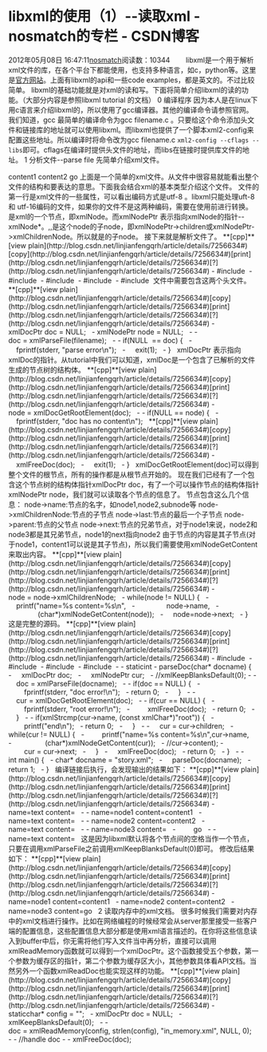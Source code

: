 # libxml的使用（1）--读取xml - nosmatch的专栏 - CSDN博客
2012年05月08日 16:47:11[nosmatch](https://me.csdn.net/HDUTigerkin)阅读数：10344
       libxml是一个用于解析xml文件的库，在各个平台下都能使用，也支持多种语言，如c，python等。这里是[官方网站](http://xmlsoft.org/)。上面有libxml的api和一些code examples，都是英文的。不过比较简单。
libxml的基础功能就是对xml的读和写。下面将简单介绍libxml的读的功能。（大部分内容是参照libxml tutorial 的文档）
0 编译程序
因为本人是在linux下用c语言来介绍libxml的，所以使用了gcc编译器。其他的编译命令请参照官网。
我们知道，gcc 最简单的编译命令为gcc filename.c 。只要给这个命令添加头文件和链接库的地址就可以使用libxml。而libxml也提供了一个脚本xml2-config来配置这些地址。所以编译时将命令改为gcc filename.c `xml2-config --cflags --libs`即可。cflags在编译时提供头文件的地址，而libs在链接时提供库文件的地址。
1 分析文件--parse file
先简单介绍xml文件。
<?xml version="1.0" encoding="UTF-8"?>
<root>
<node1>content1</node1>
<node2 attribute="yes">content2</node2>
<node3>
<subnode>go</subnode>
</node3>
</root>
上面是一个简单的xml文件。从文件中很容易就能看出整个文件的结构和要表达的意思。下面我会结合xml的基本类型介绍这个文件。
文件的第一行是xml文件的一些属性，可以看出编码方式是utf-8 。libxml只能处理uft-8 和 utf-16编码的文件，如果你的文件不是这两种编码，需要在使用前进行转换。
<root></root>是xml的一个节点，即xmlNode。而xmlNodePtr 表示指向xmlNode的指针--xmlNode*。<node1></node1>,<node2></node2>,<node3></node3>是这个node的子node，即xmlNodePtr->children或xmlNodePtr->xmlChildrenNode。所以<subnode></subnode>就是<node3></node3>的子node。
接下来就是解析文件了。
**[cpp]**[view
 plain](http://blog.csdn.net/linjianfengqrh/article/details/7256634#)[copy](http://blog.csdn.net/linjianfengqrh/article/details/7256634#)[print](http://blog.csdn.net/linjianfengqrh/article/details/7256634#)[?](http://blog.csdn.net/linjianfengqrh/article/details/7256634#)
- #include <stdio.h>
- #include <string.h>
- #include <stdlib.h>
- #include <libxml/tree.h>
- #include <libxml/parser.h>
文件中需要包含这两个头文件。
**[cpp]**[view
 plain](http://blog.csdn.net/linjianfengqrh/article/details/7256634#)[copy](http://blog.csdn.net/linjianfengqrh/article/details/7256634#)[print](http://blog.csdn.net/linjianfengqrh/article/details/7256634#)[?](http://blog.csdn.net/linjianfengqrh/article/details/7256634#)
- xmlDocPtr doc = NULL;  
- xmlNodePtr node = NULL;  
- 
- doc = xmlParseFile(filename);  
- 
- if(NULL  == doc) {  
-     fprintf(stderr, "parse error\n");  
-     exit(1);  
- }  
xmlDocPtr 表示指向xmlDoc的指针。从tutorial中我们可以知道，xmlDoc是一个包含了已解析的文件生成的节点树的结构体。
**[cpp]**[view
 plain](http://blog.csdn.net/linjianfengqrh/article/details/7256634#)[copy](http://blog.csdn.net/linjianfengqrh/article/details/7256634#)[print](http://blog.csdn.net/linjianfengqrh/article/details/7256634#)[?](http://blog.csdn.net/linjianfengqrh/article/details/7256634#)
- node = xmlDocGetRootElement(doc);  
- 
- if(NULL == node) {  
-     fprintf(stderr, "doc has no content\n");  
**[cpp]**[view
 plain](http://blog.csdn.net/linjianfengqrh/article/details/7256634#)[copy](http://blog.csdn.net/linjianfengqrh/article/details/7256634#)[print](http://blog.csdn.net/linjianfengqrh/article/details/7256634#)[?](http://blog.csdn.net/linjianfengqrh/article/details/7256634#)
-     xmlFreeDoc(doc);  
-     exit(1);  
- }  
xmlDocGetRootElement(doc)可以得到整个文件的根节点，所有的操作都是从根节点开始的。
现在我们已经有了一个包含这个节点树的结构体指针xmlDocPtr doc，有了一个可以操作节点的结构体指针xmlNodePtr node，我们就可以读取各个节点的信息了。
节点包含这么几个信息：
node->name:节点的名字，如node1,node2,subnode等
node->xmlChildrenNode:节点的子节点
node->last:节点的最后一个子节点
node->parent:节点的父节点
node->next:节点的兄弟节点，对于node1来说，node2和node3都是其兄弟节点，node1的next指向node2
由于节点的内容是其子节点(对于node1，content1可以说是其子节点)，所以我们需要使用xmlNodeGetContent来取出内容。
**[cpp]**[view
 plain](http://blog.csdn.net/linjianfengqrh/article/details/7256634#)[copy](http://blog.csdn.net/linjianfengqrh/article/details/7256634#)[print](http://blog.csdn.net/linjianfengqrh/article/details/7256634#)[?](http://blog.csdn.net/linjianfengqrh/article/details/7256634#)
- node = node->xmlChildrenNode;  
- while(node != NULL) {  
-     printf("name=%s content=%s\n",  
-                node->name,  
-                (char*)xmlNodeGetContent(node));  
-     node=node->next;  
- }  
这是完整的源码。
**[cpp]**[view
 plain](http://blog.csdn.net/linjianfengqrh/article/details/7256634#)[copy](http://blog.csdn.net/linjianfengqrh/article/details/7256634#)[print](http://blog.csdn.net/linjianfengqrh/article/details/7256634#)[?](http://blog.csdn.net/linjianfengqrh/article/details/7256634#)
- #include <stdio.h>
- #include <string.h>
- #include <stdlib.h>
- #include <libxml/parser.h>
- 
- staticint
- parseDoc(char* docname) {  
-     xmlDocPtr doc;  
-     xmlNodePtr cur;  
- //xmlKeepBlanksDefault(0);
- 
-     doc = xmlParseFile(docname);  
- 
- if(doc == NULL) {  
-         fprintf(stderr, "doc error!\n");  
- return 0;  
-     }  
- 
-     cur = xmlDocGetRootElement(doc);  
- 
- if(cur == NULL) {  
-         fprintf(stderr, "root error!\n");  
-         xmlFreeDoc(doc);  
- return 0;  
-     }  
- 
- if(xmlStrcmp(cur->name, (const xmlChar*)"root")) {  
-         printf("end\n");  
- return 0;  
-     }  
- 
-     cur = cur->children;  
- while(cur != NULL) {  
-         printf("name=%s content=%s\n",cur->name,   
-                 (char*)xmlNodeGetContent(cur));  
- //cur->content);
-         cur = cur->next;  
-     }  
-     xmlFreeDoc(doc);  
- return 0;  
- }  
- 
- int main() {  
- char* docname = "story.xml";  
-     parseDoc(docname);  
- return 1;  
- }  
编译链接后执行，会发现输出的结果如下：
**[cpp]**[view
 plain](http://blog.csdn.net/linjianfengqrh/article/details/7256634#)[copy](http://blog.csdn.net/linjianfengqrh/article/details/7256634#)[print](http://blog.csdn.net/linjianfengqrh/article/details/7256634#)[?](http://blog.csdn.net/linjianfengqrh/article/details/7256634#)
- name=text content=  
- 
- name=node1 content=content1  
- name=text content=  
- 
- name=node2 content=content2  
- name=text content=  
- 
- name=node3 content=  
-         go  
- 
- name=text content=  
这是因为libxml默认将各个节点间的空格当作一个节点，只要在调用xmlParseFile之前调用xmlKeepBlanksDefault(0)即可。
修改后结果如下：
**[cpp]**[view
 plain](http://blog.csdn.net/linjianfengqrh/article/details/7256634#)[copy](http://blog.csdn.net/linjianfengqrh/article/details/7256634#)[print](http://blog.csdn.net/linjianfengqrh/article/details/7256634#)[?](http://blog.csdn.net/linjianfengqrh/article/details/7256634#)
- name=node1 content=content1  
- name=node2 content=content2  
- name=node3 content=go  
2 读取内存中的xml文档。
很多时候我们需要对内存中的xml文档进行操作。比如在网络编程的时候经常会从server那里接受一些客户端的配置信息，这些配置信息大部分都是使用xml语言描述的。在你将这些信息读入到buffer中后，你无需将他们写入文件当中再分析，直接可以调用xmlReadMemory函数就可以得到一个xmlDocPtr。这个函数接受五个参数，第一个参数为缓存区的指针，第二个参数为缓存区大小，其他参数具体看API文档。当然另外一个函数xmlReadDoc也能实现这样的功能。
**[cpp]**[view
 plain](http://blog.csdn.net/linjianfengqrh/article/details/7256634#)[copy](http://blog.csdn.net/linjianfengqrh/article/details/7256634#)[print](http://blog.csdn.net/linjianfengqrh/article/details/7256634#)[?](http://blog.csdn.net/linjianfengqrh/article/details/7256634#)
- staticchar* config = "<config />";  
- xmlDocPtr doc = NULL;  
- xmlKeepBlanksDefault(0);  
- 
- doc = xmlReadMemory(config, strlen(config), "in_memory.xml", NULL, 0);  
- 
- //handle doc
- 
- xmlFreeDoc(doc);
  
